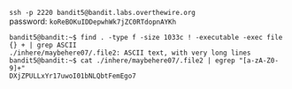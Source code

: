 `ssh -p 2220 bandit5@bandit.labs.overthewire.org`  
password: `koReBOKuIDDepwhWk7jZC0RTdopnAYKh`  

```
bandit5@bandit:~$ find . -type f -size 1033c ! -executable -exec file {} + | grep ASCII
./inhere/maybehere07/.file2: ASCII text, with very long lines
bandit5@bandit:~$ cat ./inhere/maybehere07/.file2 | egrep "[a-zA-Z0-9]+"
DXjZPULLxYr17uwoI01bNLQbtFemEgo7
```